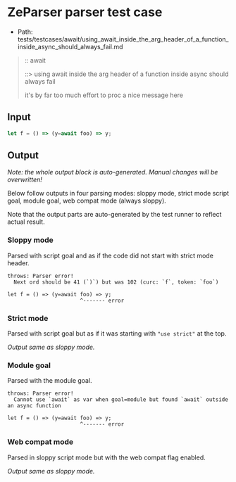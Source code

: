 # ZeParser parser test case

- Path: tests/testcases/await/using_await_inside_the_arg_header_of_a_function_inside_async_should_always_fail.md

> :: await
>
> ::> using await inside the arg header of a function inside async should always fail
>
> it's by far too much effort to proc a nice message here

## Input

`````js
let f = () => (y=await foo) => y;
`````

## Output

_Note: the whole output block is auto-generated. Manual changes will be overwritten!_

Below follow outputs in four parsing modes: sloppy mode, strict mode script goal, module goal, web compat mode (always sloppy).

Note that the output parts are auto-generated by the test runner to reflect actual result.

### Sloppy mode

Parsed with script goal and as if the code did not start with strict mode header.

`````
throws: Parser error!
  Next ord should be 41 (`)`) but was 102 (curc: `f`, token: `foo`)

let f = () => (y=await foo) => y;
                       ^------- error
`````

### Strict mode

Parsed with script goal but as if it was starting with `"use strict"` at the top.

_Output same as sloppy mode._

### Module goal

Parsed with the module goal.

`````
throws: Parser error!
  Cannot use `await` as var when goal=module but found `await` outside an async function

let f = () => (y=await foo) => y;
                       ^------- error
`````


### Web compat mode

Parsed in sloppy script mode but with the web compat flag enabled.

_Output same as sloppy mode._
